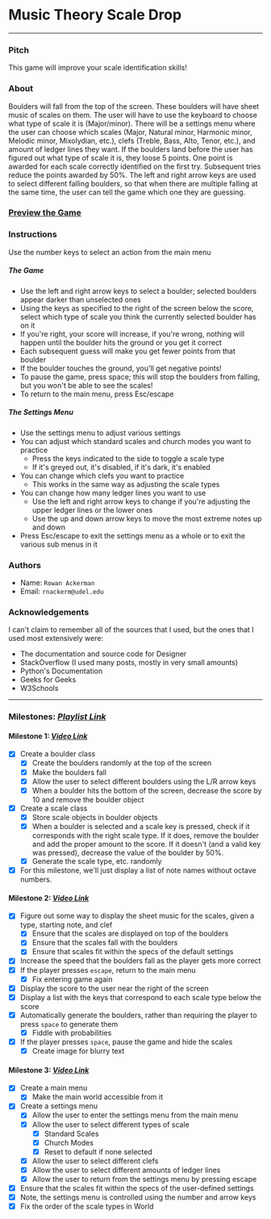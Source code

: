 # Music Theory Scale Drop
***

### Pitch
This game will improve your scale identification skills!

### About
Boulders will fall from the top of the screen.  These boulders will have sheet
music of scales on them.  The user will have to use the keyboard to choose what
type of scale it is (Major/minor).  There will be a settings menu where the user
can choose which scales (Major, Natural minor, Harmonic minor, Melodic minor,
Mixolydian, etc.), clefs (Treble, Bass, Alto, Tenor, etc.), and amount of ledger
lines they want. If the boulders land before the user has figured out what type
of scale it is, they loose 5 points.  One point is awarded for each scale
correctly identified on the first try.  Subsequent tries reduce the points
awarded by 50%.  The left and right arrow keys are used to select different
falling boulders, so that when there are multiple falling at the same time, the
user can tell the game which one they are guessing.  

### [Preview the Game](https://youtu.be/YCosyMa_HFo)

### Instructions
Use the number keys to select an action from the main menu
##### The Game
- Use the left and right arrow keys to select a boulder; selected boulders appear
  darker than unselected ones
- Using the keys as specified to the right of the screen below the score, select
  which type of scale you think the currently selected boulder has on it
- If you're right, your score will increase, if you're wrong, nothing will
  happen until the boulder hits the ground or you get it correct
- Each subsequent guess will make you get fewer points from that boulder
- If the boulder touches the ground, you'll get negative points!
- To pause the game, press space; this will stop the boulders from falling, but
  you won't be able to see the scales!
- To return to the main menu, press Esc/escape
##### The Settings Menu
- Use the settings menu to adjust various settings
- You can adjust which standard scales and church modes you want to practice
  - Press the keys indicated to the side to toggle a scale type
  - If it's greyed out, it's disabled, if it's dark, it's enabled
- You can change which clefs you want to practice
  - This works in the same way as adjusting the scale types
- You can change how many ledger lines you want to use
  - Use the left and right arrow keys to change if you're adjusting the upper
    ledger lines or the lower ones
  - Use the up and down arrow keys to move the most extreme notes up and down
- Press Esc/escape to exit the settings menu as a whole or to exit the various
  sub menus in it

### Authors
- Name: `Rowan Ackerman`
- Email: `rnackerm@udel.edu`

### Acknowledgements
I can't claim to remember all of the sources that I used, but the ones that I
used most extensively were:
- The documentation and source code for Designer
- StackOverflow (I used many posts, mostly in very small amounts)
- Python's Documentation
- Geeks for Geeks
- W3Schools

***
### Milestones: *[Playlist Link](https://www.youtube.com/playlist?list=PLXKECBnXgn1Ua_jhHZfyMTJYzWtKa3UQd)*
#### Milestone 1: *[Video Link](https://youtu.be/jAdGS6ejogo)*
- [x] Create a boulder class
  - [x] Create the boulders randomly at the top of the screen
  - [x] Make the boulders fall
  - [x] Allow the user to select different boulders using the L/R arrow keys
  - [x] When a boulder hits the bottom of the screen, decrease the score by 10
        and remove the boulder object
- [x] Create a scale class
  - [x] Store scale objects in boulder objects
  - [x] When a boulder is selected and a scale key is pressed, check if it
        corresponds with the right scale type.  If it does, remove the boulder
        and add the proper amount to the score.  If it doesn't (and a valid
        key was pressed), decrease the value of the boulder by 50%.  
  - [x] Generate the scale type, etc. randomly
- [x] For this milestone, we'll just display a list of note names without
      octave numbers.  

#### Milestone 2: *[Video Link](https://youtu.be/xbCj2junQVo)*
- [x] Figure out some way to display the sheet music for the scales, given a
      type, starting note, and clef
  - [x] Ensure that the scales are displayed on top of the boulders
  - [x] Ensure that the scales fall with the boulders
  - [x] Ensure that scales fit within the specs of the default settings
- [x] Increase the speed that the boulders fall as the player gets more correct
- [x] If the player presses `escape`, return to the main menu
  - [x] Fix entering game again
- [x] Display the score to the user near the right of the screen
- [x] Display a list with the keys that correspond to each scale type below the
      score
- [x] Automatically generate the boulders, rather than requiring the player to
      press `space` to generate them
  - [x] Fiddle with probabilities
- [x] If the player presses `space`, pause the game and hide the scales
  - [x] Create image for blurry text

#### Milestone 3: *[Video Link](https://youtu.be/YCosyMa_HFo)*
- [x] Create a main menu
  - [x] Make the main world accessible from it
- [x] Create a settings menu
  - [x] Allow the user to enter the settings menu from the main menu
  - [x] Allow the user to select different types of scale
    - [x] Standard Scales
    - [x] Church Modes
    - [x] Reset to default if none selected
  - [x] Allow the user to select different clefs
  - [x] Allow the user to select different amounts of ledger lines
  - [x] Allow the user to return from the settings menu by pressing escape
- [x] Ensure that the scales fit within the specs of the user-defined settings
- [x] Note, the settings menu is controlled using the number and arrow keys
- [x] Fix the order of the scale types in World
